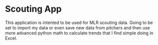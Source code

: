 # Scouting App

This application is intented to be used for MLR scouting data. Going to be set to import my data or even save new data from pitchers and then use more advanced python math to calculate trends that I find simple doing in Excel.
